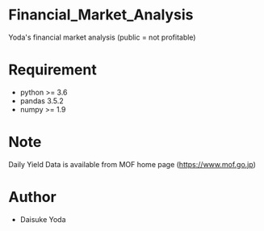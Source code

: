 # Financial_Market_Analysis
Yoda's financial market analysis (public = not profitable)



# Requirement
 
* python >= 3.6
* pandas 3.5.2
* numpy >= 1.9

 
# Note
 
 Daily Yield Data is available from MOF home page (https://www.mof.go.jp)

 
# Author
 
* Daisuke Yoda
